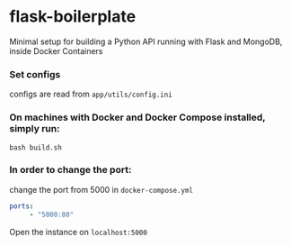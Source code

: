 # flask-boilerplate
Minimal setup for building a Python API running with Flask and MongoDB, inside Docker Containers

### Set configs 
configs are read from `app/utils/config.ini`


### On machines with Docker and Docker Compose installed, simply run:

```
bash build.sh
```

### In order to change the port:
change the port from 5000 in `docker-compose.yml`
```yml
ports:
     - "5000:80"
```

Open the instance on `localhost:5000`